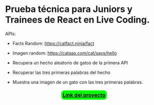 # Prueba técnica para Juniors y Trainees de React en Live Coding.

APIs:
 - Facts Random: https://catfact.ninja/fact
 - Imagen random: https://cataas.com/cat/says/hello

 - Recupera un hecho aleatorio de gatos de la primera API
 - Recuperar las tres primeras palabras del hecho
 - Muestra una imagen de un gato con las tres primeras palabras.

<h3 align="center"><a href="https://cat-facts-and-photos.netlify.app/" style="background-color:lime; border-radius: 10px; color: black; padding:5px; font-weight: bold;" align="center">Link del proyecto</a></h3>
 
